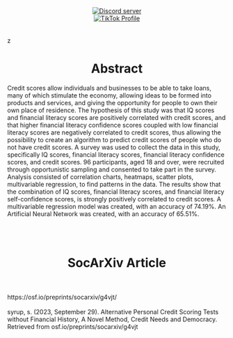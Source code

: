 <div align="center">
  <a href="https://discord.gg/HBHGvDxDmt">
    <img src="https://img.shields.io/static/v1?label=Metaverse%20Crowdsource&message=450%20Members&color=7289DA&logo=discord&style=for-the-badge" alt="Discord server">
  </a>
</div>


<div align="center">
  <a href="https://www.tiktok.com/@metaversecrowdsourcebr">
    <img src="https://img.shields.io/badge/TikTok-%40metaversecrowdsourcebr-ff0080?style=for-the-badge&logo=tiktok&logoColor=white&labelColor=000000" alt="TikTok Profile">
  </a>
</div>

<br>
<br>z
<h1 align="center">Abstract</h1>


Credit scores allow individuals and businesses to be able to take loans, many of which
stimulate the economy, allowing ideas to be formed into products and services, and
giving the opportunity for people to own their own place of residence. The hypothesis
of this study was that IQ scores and financial literacy scores are positively correlated
with credit scores, and that higher financial literacy confidence scores coupled with
low financial literacy scores are negatively correlated to credit scores, thus allowing
the possibility to create an algorithm to predict credit scores of people who do not
have credit scores. A survey was used to collect the data in this study, specifically IQ
scores, financial literacy scores, financial literacy confidence scores, and credit scores.
96 participants, aged 18 and over, were recruited through opportunistic sampling and
consented   to   take   part   in   the   survey.   Analysis   consisted   of   correlation   charts,
heatmaps, scatter plots, multivariable regression, to find patterns in the data. The
results show that the combination of IQ scores, financial literacy scores, and financial literacy self-confidence scores, is strongly positively correlated to credit scores. A
multivariable regression model was created, with an accuracy of 74.19%. An Artificial Neural Network was created, with an accuracy of 65.51%.

<br>
<br>
<h1 align="center">SocArXiv Article</h1>
<br>
<br>
https://osf.io/preprints/socarxiv/g4vjt/
<br>
<br>
syrup, s. (2023, September 29). Alternative Personal Credit Scoring Tests without Financial History, A Novel Method, Credit Needs and Democracy. Retrieved from osf.io/preprints/socarxiv/g4vjt

